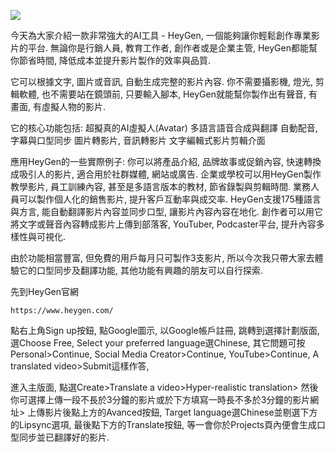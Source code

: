 [![](https://github.com/TechTutoPPT/HeyGen/blob/main/IMG_8406.PNG)](https://youtu.be/ZHU1k1vB1Z8)

今天為大家介紹一款非常強大的AI工具 - HeyGen, 一個能夠讓你輕鬆創作專業影片的平台.
無論你是行銷人員, 教育工作者, 創作者或是企業主管, HeyGen都能幫你節省時間, 降低成本並提升影片製作的效率與品質.

它可以根據文字, 圖片或音訊, 自動生成完整的影片內容. 你不需要攝影機, 燈光, 剪輯軟體, 也不需要站在鏡頭前, 
只要輸入腳本, HeyGen就能幫你製作出有聲音, 有畫面, 有虛擬人物的影片.

它的核心功能包括:
超擬真的AI虛擬人(Avatar)
多語言語音合成與翻譯
自動配音, 字幕與口型同步
圖片轉影片, 音訊轉影片
文字編輯式影片剪輯介面

應用HeyGen的一些實際例子:
你可以將產品介紹, 品牌故事或促銷內容, 快速轉換成吸引人的影片, 適合用於社群媒體, 網站或廣告.
企業或學校可以用HeyGen製作教學影片, 員工訓練內容, 甚至是多語言版本的教材, 節省錄製與剪輯時間.
業務人員可以製作個人化的銷售影片, 提升客戶互動率與成交率.
HeyGen支援175種語言與方言, 能自動翻譯影片內容並同步口型, 讓影片內容內容在地化.
創作者可以用它將文字或聲音內容轉成影片上傳到部落客, YouTuber, Podcaster平台, 提升內容多樣性與可視化.

由於功能相當豐富, 但免費的用戶每月只可製作3支影片, 所以今次我只帶大家去體驗它的口型同步及翻譯功能,
其他功能有興趣的朋友可以自行探索.
 
先到HeyGen官網
```
https://www.heygen.com/
```
點右上角Sign up按鈕,
點Google圖示, 以Google帳戶註冊,
跳轉到選擇計劃版面, 選Choose Free,
Select your preferred language選Chinese,
其它問題可按Personal>Continue, Social Media Creator>Continue, YouTube>Continue, A translated video>Submit這樣作答,

進入主版面, 
點選Create>Translate a video>Hyper-realistic translation>
然後你可選擇上傳一段不長於3分鐘的影片或於下方填寫一時長不多於3分鐘的影片網址>
上傳影片後點上方的Avanced按鈕, Target language選Chinese並剔選下方的Lipsync選項, 
最後點下方的Translate按鈕, 等一會你於Projects頁內便會生成口型同步並已翻譯好的影片.




